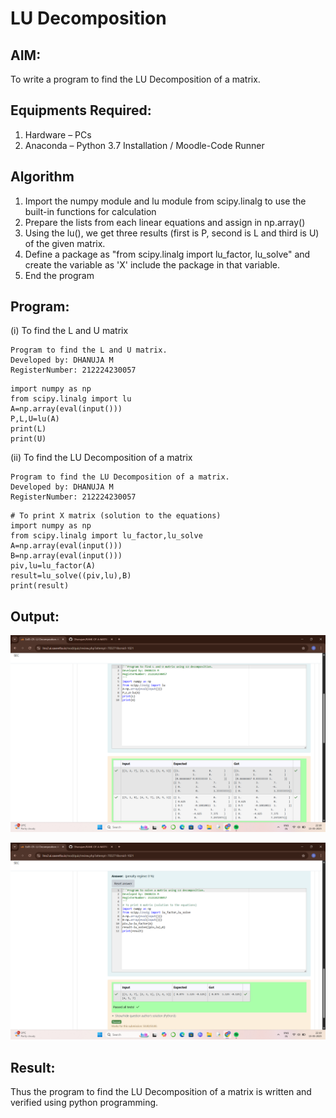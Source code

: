# LU Decomposition 

## AIM:
To write a program to find the LU Decomposition of a matrix.

## Equipments Required:
1. Hardware – PCs
2. Anaconda – Python 3.7 Installation / Moodle-Code Runner

## Algorithm
1. Import the numpy module and lu module from scipy.linalg to use the built-in functions for calculation
2. Prepare the lists from each linear equations and assign in np.array()
3. Using the lu(), we get three results (first is P, second is L and third is U) of the given matrix.
4. Define a package as "from scipy.linalg import lu_factor, lu_solve" and create the variable as 'X' include the package in that variable.
5. End the program

## Program:
(i) To find the L and U matrix
```
Program to find the L and U matrix.
Developed by: DHANUJA M
RegisterNumber: 212224230057
```
```
import numpy as np
from scipy.linalg import lu
A=np.array(eval(input()))
P,L,U=lu(A)
print(L)
print(U)
```
(ii) To find the LU Decomposition of a matrix
```
Program to find the LU Decomposition of a matrix.
Developed by: DHANUJA M
RegisterNumber: 212224230057
```
```
# To print X matrix (solution to the equations)
import numpy as np
from scipy.linalg import lu_factor,lu_solve
A=np.array(eval(input()))
B=np.array(eval(input()))
piv,lu=lu_factor(A)
result=lu_solve((piv,lu),B)
print(result)
```
## Output:

![alt text](<Screenshot (48).png>)

![alt text](<Screenshot (49).png>)


## Result:
Thus the program to find the LU Decomposition of a matrix is written and verified using python programming.

